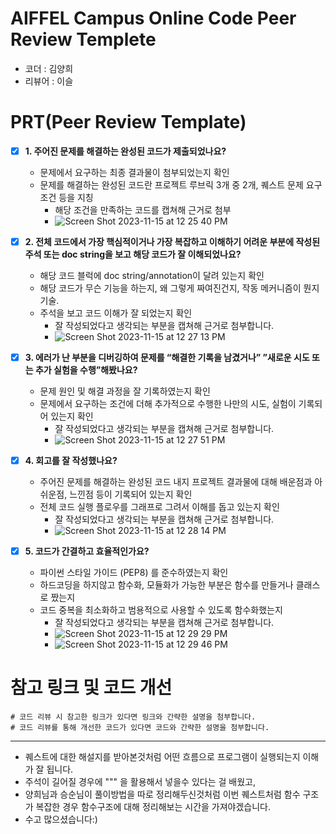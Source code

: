 # AIFFEL Campus Online Code Peer Review Templete
- 코더 : 김양희
- 리뷰어 : 이슬

# PRT(Peer Review Template)
- [x]  **1. 주어진 문제를 해결하는 완성된 코드가 제출되었나요?**
    - 문제에서 요구하는 최종 결과물이 첨부되었는지 확인
    - 문제를 해결하는 완성된 코드란 프로젝트 루브릭 3개 중 2개, 
    퀘스트 문제 요구조건 등을 지칭
        - 해당 조건을 만족하는 코드를 캡쳐해 근거로 첨부
        - ![Screen Shot 2023-11-15 at 12 25 40 PM](https://github.com/seulwithlove/aiffel_yanghee_repo/assets/140625136/7a850d9d-462c-405b-9707-d599ef962711)
          

    
- [x]  **2. 전체 코드에서 가장 핵심적이거나 가장 복잡하고 이해하기 어려운 부분에 작성된 
주석 또는 doc string을 보고 해당 코드가 잘 이해되었나요?**
    - 해당 코드 블럭에 doc string/annotation이 달려 있는지 확인
    - 해당 코드가 무슨 기능을 하는지, 왜 그렇게 짜여진건지, 작동 메커니즘이 뭔지 기술.
    - 주석을 보고 코드 이해가 잘 되었는지 확인
        - 잘 작성되었다고 생각되는 부분을 캡쳐해 근거로 첨부합니다.
        - ![Screen Shot 2023-11-15 at 12 27 13 PM](https://github.com/seulwithlove/aiffel_yanghee_repo/assets/140625136/156a5e3e-31ba-4aa0-a942-4a0c10fbc4d6)

        
- [x]  **3. 에러가 난 부분을 디버깅하여 문제를 “해결한 기록을 남겼거나” 
”새로운 시도 또는 추가 실험을 수행”해봤나요?**
    - 문제 원인 및 해결 과정을 잘 기록하였는지 확인
    - 문제에서 요구하는 조건에 더해 추가적으로 수행한 나만의 시도, 
    실험이 기록되어 있는지 확인
        - 잘 작성되었다고 생각되는 부분을 캡쳐해 근거로 첨부합니다.
        - ![Screen Shot 2023-11-15 at 12 27 51 PM](https://github.com/seulwithlove/aiffel_yanghee_repo/assets/140625136/3ff45761-de35-4818-8cd3-7eebe387f4f1)

- [x]  **4. 회고를 잘 작성했나요?**
    - 주어진 문제를 해결하는 완성된 코드 내지 프로젝트 결과물에 대해
    배운점과 아쉬운점, 느낀점 등이 기록되어 있는지 확인
    - 전체 코드 실행 플로우를 그래프로 그려서 이해를 돕고 있는지 확인
        - 잘 작성되었다고 생각되는 부분을 캡쳐해 근거로 첨부합니다.
        - ![Screen Shot 2023-11-15 at 12 28 14 PM](https://github.com/seulwithlove/aiffel_yanghee_repo/assets/140625136/9f2493dd-0228-46d1-b39c-8d46ef6f5983)

        
- [x]  **5. 코드가 간결하고 효율적인가요?**
    - 파이썬 스타일 가이드 (PEP8) 를 준수하였는지 확인
    - 하드코딩을 하지않고 함수화, 모듈화가 가능한 부분은 함수를 만들거나 클래스로 짰는지
    - 코드 중복을 최소화하고 범용적으로 사용할 수 있도록 함수화했는지
        - 잘 작성되었다고 생각되는 부분을 캡쳐해 근거로 첨부합니다.
        - ![Screen Shot 2023-11-15 at 12 29 29 PM](https://github.com/seulwithlove/aiffel_yanghee_repo/assets/140625136/3c0679c1-6888-44e1-afa2-aa3485c4341f)
        - ![Screen Shot 2023-11-15 at 12 29 46 PM](https://github.com/seulwithlove/aiffel_yanghee_repo/assets/140625136/c77454c6-e2c7-4387-a4ea-426ec618e974)



# 참고 링크 및 코드 개선
```
# 코드 리뷰 시 참고한 링크가 있다면 링크와 간략한 설명을 첨부합니다.
# 코드 리뷰를 통해 개선한 코드가 있다면 코드와 간략한 설명을 첨부합니다.
```
---
- 퀘스트에 대한 해설지를 받아본것처럼 어떤 흐름으로 프로그램이 실행되는지 이해가 잘 됩니다.   
- 주석이 길어질 경우에 """ 을 활용해서 넣을수 있다는 걸 배웠고,   
- 양희님과 승순님이 풀이방법을 따로 정리해두신것처럼 이번 퀘스트처럼 함수 구조가 복잡한 경우 함수구조에 대해 정리해보는 시간을 가져야겠습니다.
- 수고 많으셨습니다:)

